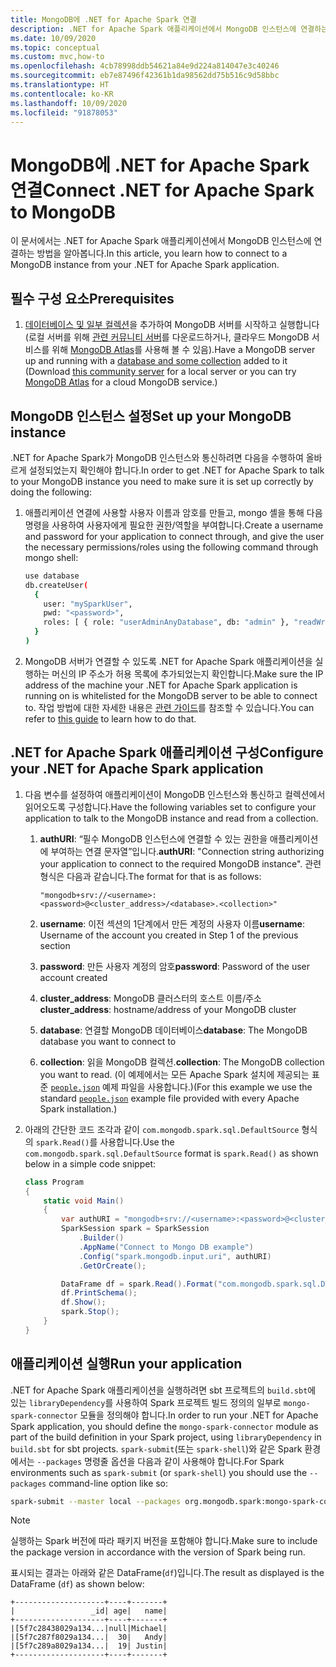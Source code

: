 ```yaml
---
title: MongoDB에 .NET for Apache Spark 연결
description: .NET for Apache Spark 애플리케이션에서 MongoDB 인스턴스에 연결하는 방법을 알아봅니다.
ms.date: 10/09/2020
ms.topic: conceptual
ms.custom: mvc,how-to
ms.openlocfilehash: 4cb78998ddb54621a84e9d224a814047e3c40246
ms.sourcegitcommit: eb7e87496f42361b1da98562dd75b516c9d58bbc
ms.translationtype: HT
ms.contentlocale: ko-KR
ms.lasthandoff: 10/09/2020
ms.locfileid: "91878053"
---
```

# <a name="connect-net-for-apache-spark-to-mongodb"></a><span data-ttu-id="d7479-103">MongoDB에 .NET for Apache Spark 연결</span><span class="sxs-lookup"><span data-stu-id="d7479-103">Connect .NET for Apache Spark to MongoDB</span></span>

<span data-ttu-id="d7479-104">이 문서에서는 .NET for Apache Spark 애플리케이션에서 MongoDB 인스턴스에 연결하는 방법을 알아봅니다.</span><span class="sxs-lookup"><span data-stu-id="d7479-104">In this article, you learn how to connect to a MongoDB instance from your .NET for Apache Spark application.</span></span>

## <a name="prerequisites"></a><span data-ttu-id="d7479-105">필수 구성 요소</span><span class="sxs-lookup"><span data-stu-id="d7479-105">Prerequisites</span></span>

1. <span data-ttu-id="d7479-106">[데이터베이스 및 일부 컬렉션](https://docs.mongodb.com/manual/core/databases-and-collections/)을 추가하여 MongoDB 서버를 시작하고 실행합니다(로컬 서버를 위해 [관련 커뮤니티 서버](https://www.mongodb.com/try/download/community)를 다운로드하거나, 클라우드 MongoDB 서비스를 위해 [MongoDB Atlas](https://www.mongodb.com/cloud/atlas)를 사용해 볼 수 있음).</span><span class="sxs-lookup"><span data-stu-id="d7479-106">Have a MongoDB server up and running with a [database and some collection](https://docs.mongodb.com/manual/core/databases-and-collections/) added to it (Download [this community server](https://www.mongodb.com/try/download/community) for a local server or you can try [MongoDB Atlas](https://www.mongodb.com/cloud/atlas) for a cloud MongoDB service.)</span></span>

## <a name="set-up-your-mongodb-instance"></a><span data-ttu-id="d7479-107">MongoDB 인스턴스 설정</span><span class="sxs-lookup"><span data-stu-id="d7479-107">Set up your MongoDB instance</span></span>

<span data-ttu-id="d7479-108">.NET for Apache Spark가 MongoDB 인스턴스와 통신하려면 다음을 수행하여 올바르게 설정되었는지 확인해야 합니다.</span><span class="sxs-lookup"><span data-stu-id="d7479-108">In order to get .NET for Apache Spark to talk to your MongoDB instance you need to make sure it is set up correctly by doing the following:</span></span>

1. <span data-ttu-id="d7479-109">애플리케이션 연결에 사용할 사용자 이름과 암호를 만들고, mongo 셸을 통해 다음 명령을 사용하여 사용자에게 필요한 권한/역할을 부여합니다.</span><span class="sxs-lookup"><span data-stu-id="d7479-109">Create a username and password for your application to connect through, and give the user the necessary permissions/roles using the following command through mongo shell:</span></span>

    ```bash
    use database
    db.createUser(
      {
        user: "mySparkUser",
        pwd: "<password>",
        roles: [ { role: "userAdminAnyDatabase", db: "admin" }, "readWriteAnyDatabase" ]
      }
    )
    ```

2. <span data-ttu-id="d7479-110">MongoDB 서버가 연결할 수 있도록 .NET for Apache Spark 애플리케이션을 실행하는 머신의 IP 주소가 허용 목록에 추가되었는지 확인합니다.</span><span class="sxs-lookup"><span data-stu-id="d7479-110">Make sure the IP address of the machine your .NET for Apache Spark application is running on is whitelisted for the MongoDB server to be able to connect to.</span></span> <span data-ttu-id="d7479-111">작업 방법에 대한 자세한 내용은 [관련 가이드](https://docs.atlas.mongodb.com/security/add-ip-address-to-list/)를 참조할 수 있습니다.</span><span class="sxs-lookup"><span data-stu-id="d7479-111">You can refer to [this guide](https://docs.atlas.mongodb.com/security/add-ip-address-to-list/) to learn how to do that.</span></span>

## <a name="configure-your-net-for-apache-spark-application"></a><span data-ttu-id="d7479-112">.NET for Apache Spark 애플리케이션 구성</span><span class="sxs-lookup"><span data-stu-id="d7479-112">Configure your .NET for Apache Spark application</span></span>

1. <span data-ttu-id="d7479-113">다음 변수를 설정하여 애플리케이션이 MongoDB 인스턴스와 통신하고 컬렉션에서 읽어오도록 구성합니다.</span><span class="sxs-lookup"><span data-stu-id="d7479-113">Have the following variables set to configure your application to talk to the MongoDB instance and read from a collection.</span></span>
    1. <span data-ttu-id="d7479-114">**authURI**: “필수 MongoDB 인스턴스에 연결할 수 있는 권한을 애플리케이션에 부여하는 연결 문자열”입니다.</span><span class="sxs-lookup"><span data-stu-id="d7479-114">**authURI**: "Connection string authorizing your application to connect to the required MongoDB instance".</span></span> <span data-ttu-id="d7479-115">관련 형식은 다음과 같습니다.</span><span class="sxs-lookup"><span data-stu-id="d7479-115">The format for that is as follows:</span></span>

        ```
        "mongodb+srv://<username>:<password>@<cluster_address>/<database>.<collection>"
        ```

    2. <span data-ttu-id="d7479-116">**username**: 이전 섹션의 1단계에서 만든 계정의 사용자 이름</span><span class="sxs-lookup"><span data-stu-id="d7479-116">**username**: Username of the account you created in Step 1 of the previous section</span></span>
    3. <span data-ttu-id="d7479-117">**password**: 만든 사용자 계정의 암호</span><span class="sxs-lookup"><span data-stu-id="d7479-117">**password**: Password of the user account created</span></span>
    4. <span data-ttu-id="d7479-118">**cluster_address**: MongoDB 클러스터의 호스트 이름/주소</span><span class="sxs-lookup"><span data-stu-id="d7479-118">**cluster_address**: hostname/address of your MongoDB cluster</span></span>
    5. <span data-ttu-id="d7479-119">**database**: 연결할 MongoDB 데이터베이스</span><span class="sxs-lookup"><span data-stu-id="d7479-119">**database**: The MongoDB database you want to connect to</span></span>
    6. <span data-ttu-id="d7479-120">**collection**: 읽을 MongoDB 컬렉션.</span><span class="sxs-lookup"><span data-stu-id="d7479-120">**collection**: The MongoDB collection you want to read.</span></span> <span data-ttu-id="d7479-121">(이 예제에서는 모든 Apache Spark 설치에 제공되는 표준 [`people.json`](https://github.com/apache/spark/blob/master/examples/src/main/resources/people.json) 예제 파일을 사용합니다.)</span><span class="sxs-lookup"><span data-stu-id="d7479-121">(For this example we use the standard [`people.json`](https://github.com/apache/spark/blob/master/examples/src/main/resources/people.json) example file provided with every Apache Spark installation.)</span></span>

2. <span data-ttu-id="d7479-122">아래의 간단한 코드 조각과 같이 `com.mongodb.spark.sql.DefaultSource` 형식의 `spark.Read()`를 사용합니다.</span><span class="sxs-lookup"><span data-stu-id="d7479-122">Use the `com.mongodb.spark.sql.DefaultSource` format is `spark.Read()` as shown below in a simple code snippet:</span></span>

    ```csharp
    class Program
    {
        static void Main()
        {
            var authURI = "mongodb+srv://<username>:<password>@<cluster_address>/<database>.<collection>?retryWrites=true&w=majority";
            SparkSession spark = SparkSession
                .Builder()
                .AppName("Connect to Mongo DB example")
                .Config("spark.mongodb.input.uri", authURI)
                .GetOrCreate();

            DataFrame df = spark.Read().Format("com.mongodb.spark.sql.DefaultSource").Load();
            df.PrintSchema();
            df.Show();
            spark.Stop();
        }
    }
    ```

## <a name="run-your-application"></a><span data-ttu-id="d7479-123">애플리케이션 실행</span><span class="sxs-lookup"><span data-stu-id="d7479-123">Run your application</span></span>

<span data-ttu-id="d7479-124">.NET for Apache Spark 애플리케이션을 실행하려면 sbt 프로젝트의 `build.sbt`에 있는 `libraryDependency`를 사용하여 Spark 프로젝트 빌드 정의의 일부로 `mongo-spark-connector` 모듈을 정의해야 합니다.</span><span class="sxs-lookup"><span data-stu-id="d7479-124">In order to run your .NET for Apache Spark application, you should define the `mongo-spark-connector` module as part of the build definition in your Spark project, using `libraryDependency` in `build.sbt` for sbt projects.</span></span> <span data-ttu-id="d7479-125">`spark-submit`(또는 `spark-shell`)와 같은 Spark 환경에서는 `--packages` 명령줄 옵션을 다음과 같이 사용해야 합니다.</span><span class="sxs-lookup"><span data-stu-id="d7479-125">For Spark environments such as `spark-submit` (or `spark-shell`) you should use the `--packages` command-line option like so:</span></span>

```bash
spark-submit --master local --packages org.mongodb.spark:mongo-spark-connector_2.12:3.0.0 --class org.apache.spark.deploy.dotnet.DotnetRunner microsoft-spark-<version>.jar yourApp.exe
```

> [!NOTE]
> <span data-ttu-id="d7479-126">실행하는 Spark 버전에 따라 패키지 버전을 포함해야 합니다.</span><span class="sxs-lookup"><span data-stu-id="d7479-126">Make sure to include the package version in accordance with the version of Spark being run.</span></span>

<span data-ttu-id="d7479-127">표시되는 결과는 아래와 같은 DataFrame(`df`)입니다.</span><span class="sxs-lookup"><span data-stu-id="d7479-127">The result as displayed is the DataFrame (`df`) as shown below:</span></span>

```text
+--------------------+----+-------+
|                 _id| age|   name|
+--------------------+----+-------+
|[5f7c28438029a134...|null|Michael|
|[5f7c287f8029a134...|  30|   Andy|
|[5f7c289a8029a134...|  19| Justin|
+--------------------+----+-------+
```
